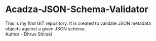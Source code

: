 # Acadza-JSON-Schema-Validator
This is my first GIT repository. It is created to validate JSON metadata objects against a given JSON schema.
<br>
Author - Dhruv Shiraki
